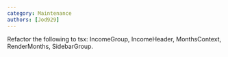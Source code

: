 ```yaml
---
category: Maintenance
authors: [Jod929]
---
```


Refactor the following to tsx: IncomeGroup, IncomeHeader, MonthsContext, RenderMonths, SidebarGroup.